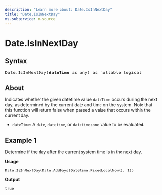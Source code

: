 ```yaml
---
description: "Learn more about: Date.IsInNextDay"
title: "Date.IsInNextDay"
ms.subservice: m-source
---
```

# Date.IsInNextDay

## Syntax

<pre>
Date.IsInNextDay(<b>dateTime</b> as any) as nullable logical
</pre>

## About

Indicates whether the given datetime value `dateTime` occurs during the next day, as determined by the current date and time on the system. Note that this function will return false when passed a value that occurs within the current day.

* `dateTime`: A `date`, `datetime`, or `datetimezone` value to be evaluated.

## Example 1

Determine if the day after the current system time is in the next day.

**Usage**

```powerquery-m
Date.IsInNextDay(Date.AddDays(DateTime.FixedLocalNow(), 1))
```

**Output**

`true`
